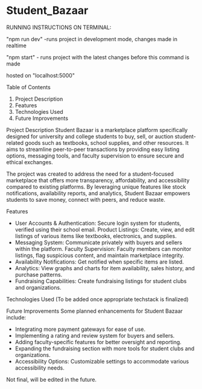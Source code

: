 # Student_Bazaar
RUNNING INSTRUCTIONS ON TERMINAL:

"npm run dev" -runs project in development mode, changes made in realtime

"npm start" - runs project with the latest changes before this command is made


hosted on "localhost:5000"

Table of Contents
1. Project Description
2. Features
3. Technologies Used
4. Future Improvements

Project Description
Student Bazaar is a marketplace platform specifically designed for university and college students to buy, sell, or auction student-related goods such as textbooks, school supplies, and other resources. It aims to streamline peer-to-peer transactions by providing easy listing options, messaging tools, and faculty supervision to ensure secure and ethical exchanges.

The project was created to address the need for a student-focused marketplace that offers more transparency, affordability, and accessibility compared to existing platforms. By leveraging unique features like stock notifications, availability reports, and analytics, Student Bazaar empowers students to save money, connect with peers, and reduce waste.

Features
- User Accounts & Authentication: Secure login system for students, verified using their school email.
Product Listings: Create, view, and edit listings of various items like textbooks, electronics, and supplies.
- Messaging System: Communicate privately with buyers and sellers within the platform.
Faculty Supervision: Faculty members can monitor listings, flag suspicious content, and maintain marketplace integrity.
- Availability Notifications: Get notified when specific items are listed.
- Analytics: View graphs and charts for item availability, sales history, and purchase patterns.
- Fundraising Capabilities: Create fundraising listings for student clubs and organizations.

Technologies Used
(To be added once appropriate techstack is finalized)

Future Improvements
Some planned enhancements for Student Bazaar include:
- Integrating more payment gateways for ease of use.
- Implementing a rating and review system for buyers and sellers.
- Adding faculty-specific features for better oversight and reporting.
- Expanding the fundraising section with more tools for student clubs and organizations.
- Accessibility Options: Customizable settings to accommodate various accessibility needs.

Not final, will be edited in the future.